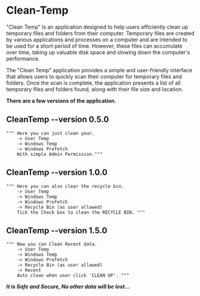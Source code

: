 # Clean-Temp

"Clean Temp" is an application designed to help users efficiently clean up temporary files and folders from their computer. Temporary files are created by various applications and processes on a computer and are intended to be used for a short period of time. However, these files can accumulate over time, taking up valuable disk space and slowing down the computer's performance.

The "Clean Temp" application provides a simple and user-friendly interface that allows users to quickly scan their computer for temporary files and folders. Once the scan is complete, the application presents a list of all temporary files and folders found, along with their file size and location.

**There are a few versions of the application.**

## CleanTemp  --version 0.5.0
    """ Here you can just clean your.
        -> User Temp
        -> Windows Temp
        -> Windows Prefetch
        With simple Admin Permission."""
## CleanTemp  --version 1.0.0
    """ Here you can also clear the recycle bin.
        -> User Temp
        -> Windows Temp
        -> Windows Prefetch
        -> Recycle Bin (as user allowed)
        Tick the Check box to clean the RECYCLE BIN. """

## CleanTemp  --version 1.5.0
    """ Now you can Clean Recent data.
        -> User Temp
        -> Windows Temp
        -> Windows Prefetch
        -> Recycle Bin (as user allowed)
        -> Recent
        Auto clean when user click 'CLEAN UP'. """

***It is Safe and Secure, No other data will be lost...***




